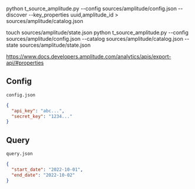 python t_source_amplitude.py --config sources/amplitude/config.json --discover --key_properties uuid,amplitude_id > sources/amplitude/catalog.json

touch sources/amplitude/state.json
python t_source_amplitude.py --config sources/amplitude/config.json --catalog sources/amplitude/catalog.json  --state sources/amplitude/state.json

https://www.docs.developers.amplitude.com/analytics/apis/export-api/#properties

## Config

`config.json`

```json
{
  "api_key": "abc...",
  "secret_key": "1234..."
}

```

## Query

`query.json`

```json
{
  "start_date": "2022-10-01",
  "end_date": "2022-10-02"
}
```
